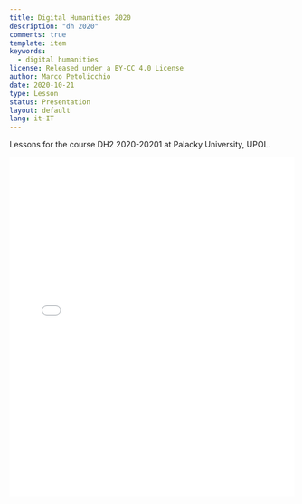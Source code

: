 ```yaml
---
title: Digital Humanities 2020
description: "dh 2020"
comments: true
template: item
keywords: 
  - digital humanities
license: Released under a BY-CC 4.0 License
author: Marco Petolicchio
date: 2020-10-21
type: Lesson
status: Presentation
layout: default
lang: it-IT
---
```


Lessons for the course DH2 2020-20201 at Palacky University, UPOL.


<iframe src="files/datatypes.pdf" frameborder="0" width="100%" height="600" allowfullscreen="true" mozallowfullscreen="true" webkitallowfullscreen="true"></iframe>
